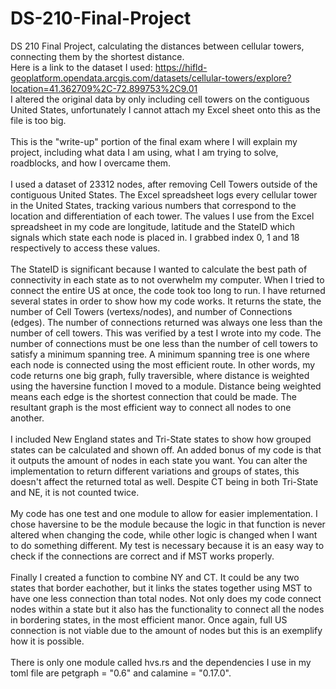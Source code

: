 # DS-210-Final-Project
DS 210 Final Project, calculating the distances between cellular towers, connecting them by the shortest distance.
<br>
Here is a link to the dataset I used: https://hifld-geoplatform.opendata.arcgis.com/datasets/cellular-towers/explore?location=41.362709%2C-72.899753%2C9.01
<br>
I altered the original data by only including cell towers on the contiguous United States, unfortunately I cannot attach my Excel sheet onto this as the file is too big.
<br> <br>
This is the "write-up" portion of the final exam where I will explain my project, including what data I am using, what I am trying to solve, roadblocks, and how I overcame them.
<br> <br>
I used a dataset of 23312 nodes, after removing Cell Towers outside of the contiguous United States. The Excel spreadsheet logs every cellular tower in the United States, tracking various numbers that correspond to the location and differentiation of each tower. The values I use from the Excel spreadsheet in my code are longitude, latitude and the StateID which signals which state each node is placed in. I grabbed index 0, 1 and 18 respectively to access these values.
<br> <br>
The StateID is significant because I wanted to calculate the best path of connectivity in each state as to not overwhelm my computer. When I tried to connect the entire US at once, the code took too long to run. I have returned several states in order to show how my code works. It returns the state, the number of Cell Towers (vertexs/nodes), and number of Connections (edges). The number of connections returned was always one less than the number of cell towers. This was verified by a test I wrote into my code. The number of connections must be one less than the number of cell towers to satisfy a minimum spanning tree. A minimum spanning tree is one where each node is connected using the most efficient route. In other words, my code returns one big graph, fully traversible, where distance is weighted using the haversine function I moved to a module. Distance being weighted means each edge is the shortest connection that could be made. The resultant graph is the most efficient way to connect all nodes to one another.
<br> <br>
I included New England states and Tri-State states to show how grouped states can be calculated and shown off. An added bonus of my code is that it outputs the amount of nodes in each state you want. You can alter the implementation to return different variations and groups of states, this doesn't affect the returned total as well. Despite CT being in both Tri-State and NE, it is not counted twice.
<br> <br>
My code has one test and one module to allow for easier implementation. I chose haversine to be the module because the logic in that function is never altered when changing the code, while other logic is changed when I want to do something different. My test is necessary because it is an easy way to check if the connections are correct and if MST works properly.
<br> <br>
Finally I created a function to combine NY and CT. It could be any two states that border eachother, but it links the states together using MST to have one less connection than total nodes. Not only does my code connect nodes within a state but it also has the functionality to connect all the nodes in bordering states, in the most efficient manor. Once again, full US connection is not viable due to the amount of nodes but this is an exemplify how it is possible.
<br> <br>
There is only one module called hvs.rs and the dependencies I use in my toml file are petgraph = "0.6" and calamine = "0.17.0".
